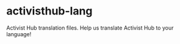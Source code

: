 # activisthub-lang
Activist Hub translation files. Help us translate Activist Hub to your language!
